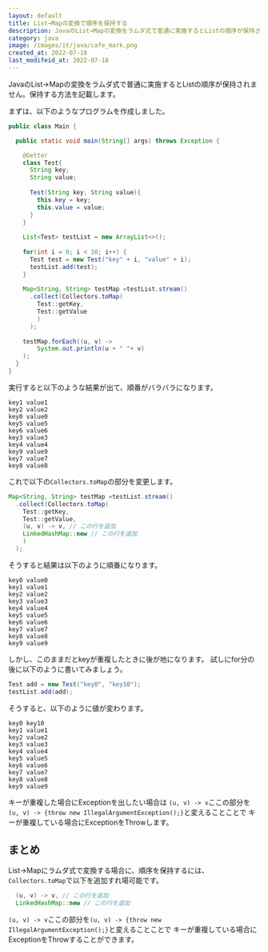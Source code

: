 ```yaml
---
layout: default
title: List→Mapの変換で順序を保持する
description: JavaのList→Mapの変換をラムダ式で普通に実施するとListの順序が保持されません。保持する方法を記載します。
category: java
image: /images/it/java/cafe_mark.png
created_at: 2022-07-18
last_modifeid_at: 2022-07-18
---
```


JavaのList→Mapの変換をラムダ式で普通に実施するとListの順序が保持されません。保持する方法を記載します。

まずは、以下のようなプログラムを作成しました。

```Java
public class Main {

  public static void main(String[] args) throws Exception {

    @Getter
    class Test{
      String key;
      String value;
      
      Test(String key, String value){
        this.key = key;
        this.value = value;
      }
    }
    
    List<Test> testList = new ArrayList<>();
    
    for(int i = 0; i < 10; i++) {
      Test test = new Test("key" + i, "value" + i);
      testList.add(test);
    }
    
    Map<String, String> testMap =testList.stream()
      .collect(Collectors.toMap(
        Test::getKey,
        Test::getValue
        )
      );
    
    testMap.forEach((u, v) -> 
        System.out.println(u + " "+ v)
    );  
  }
}
```

実行すると以下のような結果が出て、順番がバラバラになります。

```
key1 value1
key2 value2
key0 value0
key5 value5
key6 value6
key3 value3
key4 value4
key9 value9
key7 value7
key8 value8

```

これで以下の`Collectors.toMap`の部分を変更します。

```Java
Map<String, String> testMap =testList.stream()
  .collect(Collectors.toMap(
    Test::getKey,
    Test::getValue,
    (u, v) -> v, // この行を追加
    LinkedHashMap::new // この行を追加
    )
  );
```

そうすると結果は以下のように順番になります。

```
key0 value0
key1 value1
key2 value2
key3 value3
key4 value4
key5 value5
key6 value6
key7 value7
key8 value8
key9 value9
```

しかし、このままだとkeyが重複したときに後が地になります。
試しにfor分の後に以下のように書いてみましょう。

```Java
Test add = new Test("key0", "key10");
testList.add(add);
```

そうすると、以下のように値が変わります。
```
key0 key10
key1 value1
key2 value2
key3 value3
key4 value4
key5 value5
key6 value6
key7 value7
key8 value8
key9 value9
```

キーが重複した場合にExceptionを出したい場合は
`(u, v) -> v`ここの部分を`(u, v) -> {throw new IllegalArgumentException();}`と変えることことで
キーが重複している場合にExceptionをThrowします。


## まとめ

List→Mapにラムダ式で変換する場合に、順序を保持するには、`Collectors.toMap`で以下を追加すれ場可能です。
```Java
  (u, v) -> v, // この行を追加
  LinkedHashMap::new // この行を追加
```

`(u, v) -> v`ここの部分を`(u, v) -> {throw new IllegalArgumentException();}`と変えることことで
キーが重複している場合にExceptionをThrowすることができます。
